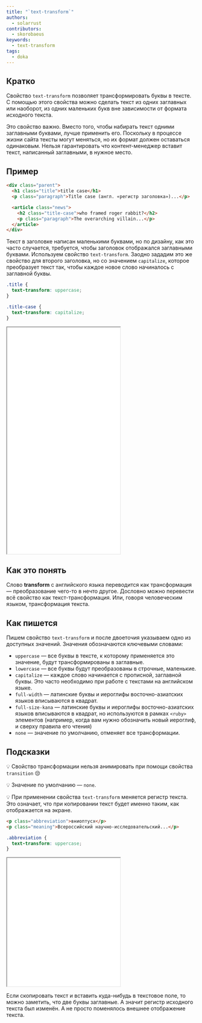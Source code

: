 ```yaml
---
title: "`text-transform`"
authors:
  - solarrust
contributors:
  - skorobaeus
keywords:
  - text-transform
tags:
  - doka
---
```


## Кратко

Свойство `text-transform` позволяет трансформировать буквы в тексте. С помощью этого свойства можно сделать текст из одних заглавных или наоборот, из одних маленьких букв вне зависимости от формата исходного текста.

Это свойство важно. Вместо того, чтобы набирать текст одними заглавными буквами, лучше применить его. Поскольку в процессе жизни сайта тексты могут меняться, но их формат должен оставаться одинаковым. Нельзя гарантировать что контент-менеджер вставит текст, написанный заглавными, в нужное место.

## Пример

```html
<div class="parent">
  <h1 class="title">title case</h1>
  <p class="paragraph">Title case (англ. «регистр заголовка»)...</p>

  <article class="news">
    <h2 class="title-case">who framed roger rabbit?</h2>
    <p class="paragraph">The overarching villain...</p>
  </article>
</div>
```

Текст в заголовке написан маленькими буквами, но по дизайну, как это часто случается, требуется, чтобы заголовок отображался заглавными буквами. Используем свойство `text-transform`. Заодно зададим это же свойство для второго заголовка, но со значением `capitalize`, которое преобразует текст так, чтобы каждое новое слово начиналось с заглавной буквы.

```css
.title {
  text-transform: uppercase;
}

.title-case {
  text-transform: capitalize;
}
```

<iframe title="Регистр заголовка" src="demos/title-case/" height="600"></iframe>

## Как это понять

Слово **transform** с английского языка переводится как трансформация — преобразование чего-то в нечто другое. Дословно можно перевести всё свойство как текст-трансформация. Или, говоря человеческим языком, трансформация текста.

## Как пишется

Пишем свойство `text-transform` и после двоеточия указываем одно из доступных значений. Значения обозначаются ключевыми словами:

- `uppercase` — все буквы в тексте, к которому применяется это значение, будут трансформированы в заглавные.
- `lowercase` — все буквы будут преобразованы в строчные, маленькие.
- `capitalize` — каждое слово начинается с прописной, заглавной буквы. Это часто необходимо при работе с текстами на английском языке.
- `full-width` — латинские буквы и иероглифы восточно-азиатских языков вписываются в квадрат.
- `full-size-kana` — латинские буквы и иероглифы восточно-азиатских языков вписываются в квадрат, но используются в рамках `<ruby>` элементов (например, когда вам нужно обозначить новый иероглиф, и сверху правила его чтения)
- `none` — значение по умолчанию, отменяет все трансформации.

## Подсказки

💡 Свойство трансформации нельзя анимировать при помощи свойства `transition` 😒

💡 Значение по умолчанию — `none`.

💡 При применении свойства `text-transform` меняется регистр текста. Это означает, что при копировании текст будет именно таким, как отображается на экране.

```html
<p class="abbreviation">вниоптусх</p>
<p class="meaning">Всероссийский научно-исследовательский...</p>
```

```css
.abbreviation {
  text-transform: uppercase;
}
```

<iframe title="Преобразование текста" src="demos/uppercase/" height="340"></iframe>

Если скопировать текст и вставить куда-нибудь в текстовое поле, то можно заметить, что две буквы заглавные. А значит регистр исходного текста был изменён. А не просто поменялось внешнее отображение текста.
